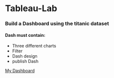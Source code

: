 # Tableau-Lab

### Build a Dashboard using the titanic dataset
#### Dash must contain:
- Three different charts
- Filter
- Dash design
- publish Dash

[My Dashboard](https://10az.online.tableau.com/#/site/razanalyahya/workbooks/1967271?:origin=card_share_link)
